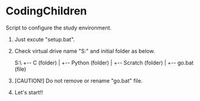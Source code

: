 # CodingChildren
Script to configure the study environment.

1) Just excute "setup.bat".
2) Check virtual drive name "S:" and initial folder as below.
   
   S:\ +-- C        (folder)
       |
       +-- Python   (folder)
       |
       +-- Scratch  (folder)
       |
       +-- go.bat   (file)
3) [CAUTION!] Do not remove or rename "go.bat" file.
4) Let's start!!
